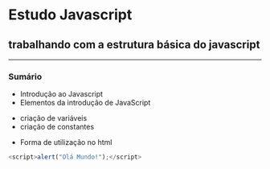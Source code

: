 # Estudo Javascript

## trabalhando com a estrutura básica do javascript

---

### Sumário

- Introdução ao Javascript
- Elementos da introdução de JavaScript

* criação de variáveis
* criação de constantes

- Forma de utilização no html

```javascript
<script>alert("Olá Mundo!");</script>
```

